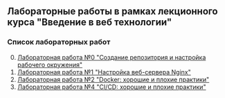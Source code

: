 ## Лабораторные работы в рамках лекционного курса "Введение в веб технологии"
### Список лабораторных работ

0. [Лабораторная работа №0 "Создание репозитория и настройка рабочего окружения"](labs2025-2026/lab0/lab0.md)
1. [Лабораторная работа №1 "Настройка веб-сервера Nginx"](labs2025-2026/lab1/lab1.md)
2. [Лабораторная работа №2 "Docker: хорошие и плохие практики"](labs2025-2026/lab2/lab2.md)
3. [Лабораторная работа №4 "CI/CD: хорошие и плохие практики"](labs2025-2026/lab3/lab3.md)
